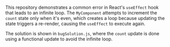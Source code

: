 This repository demonstrates a common error in React's `useEffect` hook that leads to an infinite loop. The `MyComponent` attempts to increment the `count` state only when it's even, which creates a loop because updating the state triggers a re-render, causing the `useEffect` to execute again.

The solution is shown in `bugSolution.js`, where the `count` update is done using a functional update to avoid the infinite loop.